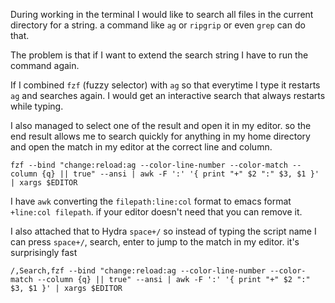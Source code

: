During working in the terminal I would like to search all files in the current directory for a string. a command like `ag` or `ripgrip` or even `grep` can do that. 

The problem is that if I want to extend the search string I have to run the command again. 

If I combined `fzf` (fuzzy selector) with `ag` so that everytime I type it restarts `ag` and searches again. I would get an interactive search that always restarts while typing. 

I also managed to select one of the result and open it in my editor. so the end result allows me to search quickly for anything in my home directory and open the match in my editor at the correct line and column.

```shell
fzf --bind "change:reload:ag --color-line-number --color-match --column {q} || true" --ansi | awk -F ':' '{ print "+" $2 ":" $3, $1 }' | xargs $EDITOR
```

I have `awk` converting the `filepath:line:col` format to emacs format `+line:col filepath`. if your editor doesn't need that you can remove it.

I also attached that to Hydra `space+/` so instead of typing the script name I can press `space+/`, search, enter to jump to the match in my editor. it's surprisingly fast

```csv
/,Search,fzf --bind "change:reload:ag --color-line-number --color-match --column {q} || true" --ansi | awk -F ':' '{ print "+" $2 ":" $3, $1 }' | xargs $EDITOR
```